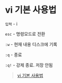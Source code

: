 # vi 기본 사용법

`입력` - i

`esc` - 명령모드로 전환

`:w` - 현재 내용 디스크에 기록

`:q` - 종료

`:q!` - 강제 종료. 저장 안됨

> [vi 기본 사용법](https://soooprmx.com/archives/2777)
